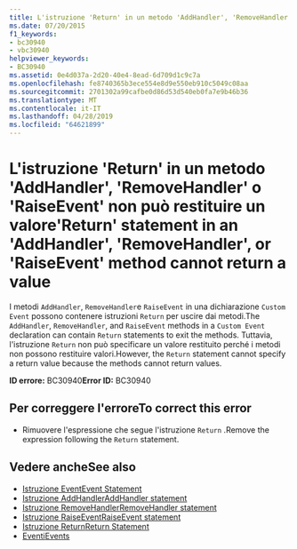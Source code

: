 ```yaml
---
title: L'istruzione 'Return' in un metodo 'AddHandler', 'RemoveHandler' o 'RaiseEvent' non può restituire un valore
ms.date: 07/20/2015
f1_keywords:
- bc30940
- vbc30940
helpviewer_keywords:
- BC30940
ms.assetid: 0e4d037a-2d20-40e4-8ead-6d709d1c9c7a
ms.openlocfilehash: fe8740365b3ece554e8d9e550eb910c5049c08aa
ms.sourcegitcommit: 2701302a99cafbe0d86d53d540eb0fa7e9b46b36
ms.translationtype: MT
ms.contentlocale: it-IT
ms.lasthandoff: 04/28/2019
ms.locfileid: "64621899"
---
```

# <a name="return-statement-in-an-addhandler-removehandler-or-raiseevent-method-cannot-return-a-value"></a><span data-ttu-id="bb1e5-102">L'istruzione 'Return' in un metodo 'AddHandler', 'RemoveHandler' o 'RaiseEvent' non può restituire un valore</span><span class="sxs-lookup"><span data-stu-id="bb1e5-102">'Return' statement in an 'AddHandler', 'RemoveHandler', or 'RaiseEvent' method cannot return a value</span></span>
<span data-ttu-id="bb1e5-103">I metodi `AddHandler`, `RemoveHandler`e `RaiseEvent` in una dichiarazione `Custom Event` possono contenere istruzioni `Return` per uscire dai metodi.</span><span class="sxs-lookup"><span data-stu-id="bb1e5-103">The `AddHandler`, `RemoveHandler`, and `RaiseEvent` methods in a `Custom Event` declaration can contain `Return` statements to exit the methods.</span></span> <span data-ttu-id="bb1e5-104">Tuttavia, l'istruzione `Return` non può specificare un valore restituito perché i metodi non possono restituire valori.</span><span class="sxs-lookup"><span data-stu-id="bb1e5-104">However, the `Return` statement cannot specify a return value because the methods cannot return values.</span></span>  
  
 <span data-ttu-id="bb1e5-105">**ID errore:** BC30940</span><span class="sxs-lookup"><span data-stu-id="bb1e5-105">**Error ID:** BC30940</span></span>  
  
## <a name="to-correct-this-error"></a><span data-ttu-id="bb1e5-106">Per correggere l'errore</span><span class="sxs-lookup"><span data-stu-id="bb1e5-106">To correct this error</span></span>  
  
- <span data-ttu-id="bb1e5-107">Rimuovere l'espressione che segue l'istruzione `Return` .</span><span class="sxs-lookup"><span data-stu-id="bb1e5-107">Remove the expression following the `Return` statement.</span></span>  
  
## <a name="see-also"></a><span data-ttu-id="bb1e5-108">Vedere anche</span><span class="sxs-lookup"><span data-stu-id="bb1e5-108">See also</span></span>

- [<span data-ttu-id="bb1e5-109">Istruzione Event</span><span class="sxs-lookup"><span data-stu-id="bb1e5-109">Event Statement</span></span>](../../visual-basic/language-reference/statements/event-statement.md)
- [<span data-ttu-id="bb1e5-110">Istruzione AddHandler</span><span class="sxs-lookup"><span data-stu-id="bb1e5-110">AddHandler statement</span></span>](~/docs/visual-basic/language-reference/statements/addhandler-statement.md)
- [<span data-ttu-id="bb1e5-111">Istruzione RemoveHandler</span><span class="sxs-lookup"><span data-stu-id="bb1e5-111">RemoveHandler statement</span></span>](~/docs/visual-basic/language-reference/statements/removehandler-statement.md)
- [<span data-ttu-id="bb1e5-112">Istruzione RaiseEvent</span><span class="sxs-lookup"><span data-stu-id="bb1e5-112">RaiseEvent statement</span></span>](~/docs/visual-basic/language-reference/statements/raiseevent-statement.md)
- [<span data-ttu-id="bb1e5-113">Istruzione Return</span><span class="sxs-lookup"><span data-stu-id="bb1e5-113">Return Statement</span></span>](../../visual-basic/language-reference/statements/return-statement.md)
- [<span data-ttu-id="bb1e5-114">Eventi</span><span class="sxs-lookup"><span data-stu-id="bb1e5-114">Events</span></span>](../../visual-basic/programming-guide/language-features/events/index.md)
